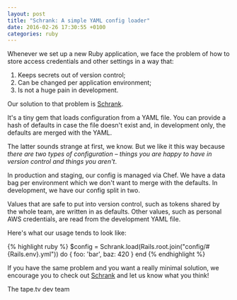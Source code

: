 ```yaml
---
layout: post
title: "Schrank: A simple YAML config loader"
date: 2016-02-26 17:30:55 +0100
categories: ruby
---
```


Whenever we set up a new Ruby application, we face the problem of how
to store access credentials and other settings in a way that:

1. Keeps secrets out of version control;
1. Can be changed per application environment;
1. Is not a huge pain in development.

Our solution to that problem is [Schrank][schrank].

It's a tiny gem that loads configuration from a YAML file. You can
provide a hash of defaults in case the file doesn't exist and, in development
only, the defaults are merged with the YAML.

The latter sounds strange at first, we know. But we like it this way because *there
are two types of configuration – things you are happy to have in version
control and things you aren't*.

In production and staging, our config is managed via Chef. We have a data bag
per environment which we don't want to merge with the defaults. In
development, we have our config split in two.

Values that are safe to put into version control, such as tokens
shared by the whole team, are written in as defaults. Other values,
such as personal AWS credentials, are read from the development YAML file.

Here's what our usage tends to look like:

{% highlight ruby %}
$config = Schrank.load(Rails.root.join("config/#{Rails.env}.yml")) do
  {
    foo: 'bar',
    baz: 420
  }
end
{% endhighlight %}

If you have the same problem and you want a really minimal solution,
we encourage you to check out [Schrank][schrank] and let us know what you
think!

The tape.tv dev team

[schrank]: https://github.com/tape-tv/schrank
